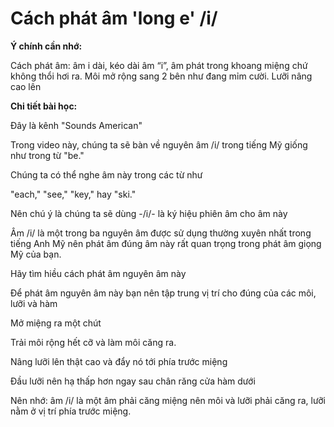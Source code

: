 # Cách phát âm 'long e' /i/

**Ý chính cần nhớ:**&#x20;

Cách phát âm: âm i dài, kéo dài âm “i”, âm phát trong khoang miệng chứ không thổi hơi ra. Môi mở rộng sang 2 bên như đang mỉm cười. Lưỡi nâng cao lên

**Chi tiết bài học:**

Đây là kênh "Sounds American"

Trong video này, chúng ta sẽ bàn về nguyên âm /i/ trong tiếng Mỹ giống như trong từ "be."

Chúng ta có thể nghe âm này trong các từ như

"each," "see," "key," hay "ski."

Nên chú ý là chúng ta sẽ dùng -/i/- là ký hiệu phiên âm cho âm này

Âm /i/ là một trong ba nguyên âm được sử dụng thường xuyên nhất trong tiếng Anh Mỹ nên phát âm đúng âm này rất quan trọng trong phát âm giọng Mỹ của bạn.

Hãy tìm hiều cách phát âm nguyên âm này

Để phát âm nguyên âm này bạn nên tập trung vị trí cho đúng của các môi, lưỡi và hàm

Mở miệng ra một chút

Trải môi rộng hết cỡ và làm môi căng ra.

Nâng lưỡi lên thật cao và đẩy nó tới phía trước miệng

Đầu lưỡi nên hạ thấp hơn ngay sau chân răng cửa hàm dưới

Nên nhớ: âm /i/ là một âm phải căng miệng nên môi và lưỡi phải căng ra, lưỡi nằm ở vị trí phía trước miệng.
